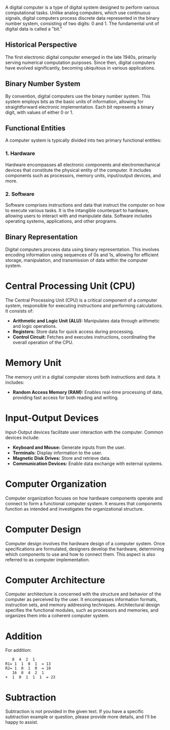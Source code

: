 
A digital computer is a type of digital system designed to perform various computational tasks. Unlike analog computers, which use continuous signals, digital computers process discrete data represented in the binary number system, consisting of two digits: 0 and 1. The fundamental unit of digital data is called a "bit."

## Historical Perspective

The first electronic digital computer emerged in the late 1940s, primarily serving numerical computation purposes. Since then, digital computers have evolved significantly, becoming ubiquitous in various applications.

## Binary Number System

By convention, digital computers use the binary number system. This system employs bits as the basic units of information, allowing for straightforward electronic implementation. Each bit represents a binary digit, with values of either 0 or 1.

## Functional Entities

A computer system is typically divided into two primary functional entities:

### 1. Hardware

Hardware encompasses all electronic components and electromechanical devices that constitute the physical entity of the computer. It includes components such as processors, memory units, input/output devices, and more.

### 2. Software

Software comprises instructions and data that instruct the computer on how to execute various tasks. It is the intangible counterpart to hardware, allowing users to interact with and manipulate data. Software includes operating systems, applications, and other programs.

## Binary Representation

Digital computers process data using binary representation. This involves encoding information using sequences of 0s and 1s, allowing for efficient storage, manipulation, and transmission of data within the computer system.

# Central Processing Unit (CPU)

The Central Processing Unit (CPU) is a critical component of a computer system, responsible for executing instructions and performing calculations. It consists of:

- **Arithmetic and Logic Unit (ALU):** Manipulates data through arithmetic and logic operations.
- **Registers:** Store data for quick access during processing.
- **Control Circuit:** Fetches and executes instructions, coordinating the overall operation of the CPU.

# Memory Unit

The memory unit in a digital computer stores both instructions and data. It includes:

- **Random Access Memory (RAM):** Enables real-time processing of data, providing fast access for both reading and writing.

# Input-Output Devices

Input-Output devices facilitate user interaction with the computer. Common devices include:

- **Keyboard and Mouse:** Generate inputs from the user.
- **Terminals:** Display information to the user.
- **Magnetic Disk Drives:** Store and retrieve data.
- **Communication Devices:** Enable data exchange with external systems.

# Computer Organization

Computer organization focuses on how hardware components operate and connect to form a functional computer system. It ensures that components function as intended and investigates the organizational structure.

# Computer Design

Computer design involves the hardware design of a computer system. Once specifications are formulated, designers develop the hardware, determining which components to use and how to connect them. This aspect is also referred to as computer implementation.

# Computer Architecture

Computer architecture is concerned with the structure and behavior of the computer as perceived by the user. It encompasses information formats, instruction sets, and memory addressing techniques. Architectural design specifies the functional modules, such as processors and memories, and organizes them into a coherent computer system.

# Addition

For addition:
```
   8  4  2  1
R1= 1  1  0  1  = 13
R2= 1  0  1  0  = 10 
   16  8  4  2  1 
+  1  0  1  1  1  = 23
```

# Subtraction

Subtraction is not provided in the given text. If you have a specific subtraction example or question, please provide more details, and I'll be happy to assist.